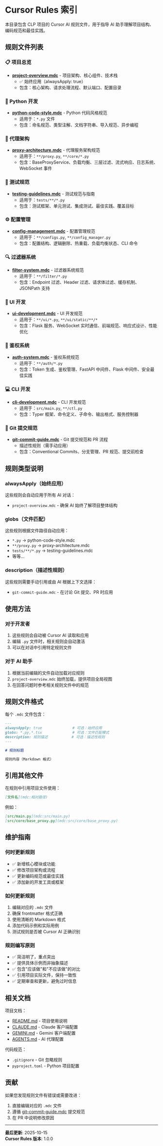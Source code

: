 # Cursor Rules 索引

本目录包含 CLP 项目的 Cursor AI 规则文件，用于指导 AI 助手理解项目结构、编码规范和最佳实践。

## 规则文件列表

### 📋 项目总览
- **[project-overview.mdc](project-overview.mdc)** - 项目架构、核心组件、技术栈
  - ✅ 始终应用（alwaysApply: true）
  - 包含：核心架构、请求处理流程、默认端口、配置目录

### 🐍 Python 开发
- **[python-code-style.mdc](python-code-style.mdc)** - Python 代码风格规范
  - 适用于：`*.py` 文件
  - 包含：命名规范、类型注解、文档字符串、导入规范、异步编程

### 🔄 代理架构
- **[proxy-architecture.mdc](proxy-architecture.mdc)** - 代理服务架构规范
  - 适用于：`**/proxy.py`, `**/core/*.py`
  - 包含：BaseProxyService、负载均衡、三层过滤、流式响应、日志系统、WebSocket 事件

### 🧪 测试规范
- **[testing-guidelines.mdc](testing-guidelines.mdc)** - 测试规范与指南
  - 适用于：`tests/**/*.py`
  - 包含：测试框架、单元测试、集成测试、最佳实践、覆盖目标

### ⚙️ 配置管理
- **[config-management.mdc](config-management.mdc)** - 配置管理规范
  - 适用于：`**/configs.py`, `**/config_manager.py`
  - 包含：配置结构、逻辑删除、热重载、负载均衡状态、CLI 命令

### 🔍 过滤器系统
- **[filter-system.mdc](filter-system.mdc)** - 过滤器系统规范
  - 适用于：`**/filter/*.py`
  - 包含：Endpoint 过滤、Header 过滤、请求体过滤、缓存机制、JSONPath 支持

### 🎨 UI 开发
- **[ui-development.mdc](ui-development.mdc)** - UI 开发规范
  - 适用于：`**/ui/*.py`, `**/ui/static/**/*`
  - 包含：Flask 服务、WebSocket 实时通信、前端规范、响应式设计、性能优化

### 🔐 鉴权系统
- **[auth-system.mdc](auth-system.mdc)** - 鉴权系统规范
  - 适用于：`**/auth/*.py`
  - 包含：Token 生成、鉴权管理、FastAPI 中间件、Flask 中间件、安全最佳实践

### 💻 CLI 开发
- **[cli-development.mdc](cli-development.mdc)** - CLI 开发规范
  - 适用于：`src/main.py`, `**/ctl.py`
  - 包含：Typer 框架、命令定义、子命令、输出格式、服务控制器

### 📝 Git 提交规范
- **[git-commit-guide.mdc](git-commit-guide.mdc)** - Git 提交规范和 PR 流程
  - 描述性规则（需手动应用）
  - 包含：Conventional Commits、分支管理、PR 规范、提交前检查

## 规则类型说明

### alwaysApply（始终应用）
这些规则会自动应用于所有 AI 对话：
- `project-overview.mdc` - 确保 AI 始终了解项目整体结构

### globs（文件匹配）
这些规则根据文件路径自动应用：
- `*.py` → python-code-style.mdc
- `**/proxy.py` → proxy-architecture.mdc
- `tests/**/*.py` → testing-guidelines.mdc
- 等等...

### description（描述性规则）
这些规则需要手动引用或由 AI 根据上下文选择：
- `git-commit-guide.mdc` - 在讨论 Git 提交、PR 时应用

## 使用方法

### 对于开发者
1. 这些规则会自动被 Cursor AI 读取和应用
2. 编辑 `.py` 文件时，相关规则会自动激活
3. 可以在对话中引用特定规则文件

### 对于 AI 助手
1. 根据当前编辑的文件自动加载对应规则
2. `project-overview.mdc` 始终加载，提供项目全局视图
3. 在回答问题时参考相关规则文件中的规范

## 规则文件格式

每个 `.mdc` 文件包含：

```markdown
---
alwaysApply: true              # 可选：始终应用
globs: *.py,*.tsx              # 可选：文件匹配模式
description: 规则描述           # 可选：描述性规则
---

# 规则标题

规则内容（Markdown 格式）
```

## 引用其他文件

在规则中引用项目文件使用：
```markdown
[文件名](mdc:相对路径)
```

例如：
```markdown
[src/main.py](mdc:src/main.py)
[src/core/base_proxy.py](mdc:src/core/base_proxy.py)
```

## 维护指南

### 何时更新规则
- ✅ 新增核心模块或功能
- ✅ 修改项目架构或流程
- ✅ 更新编码规范或最佳实践
- ✅ 添加新的开发工具或框架

### 如何更新规则
1. 编辑对应的 `.mdc` 文件
2. 确保 frontmatter 格式正确
3. 使用清晰的 Markdown 格式
4. 添加代码示例和实际用例
5. 测试规则是否被 Cursor AI 正确识别

### 规则编写原则
- ✅ 简洁明了，重点突出
- ✅ 提供具体示例而非抽象描述
- ✅ 包含"应该做"和"不应该做"的对比
- ✅ 引用项目实际文件，保持一致性
- ✅ 定期审查和更新，避免过时信息

## 相关文档

项目文档：
- [README.md](../README.md) - 项目使用说明
- [CLAUDE.md](../CLAUDE.md) - Claude 客户端配置
- [GEMINI.md](../GEMINI.md) - Gemini 客户端配置
- [AGENTS.md](../AGENTS.md) - AI 代理配置

代码规范：
- `.gitignore` - Git 忽略规则
- `pyproject.toml` - Python 项目配置

## 贡献

如果您发现规则文件有错误或需要改进：
1. 直接编辑对应的 `.mdc` 文件
2. 遵循 [git-commit-guide.mdc](git-commit-guide.mdc) 提交规范
3. 在 PR 中说明修改原因

---

**最后更新**: 2025-10-15  
**Cursor Rules 版本**: 1.0.0

